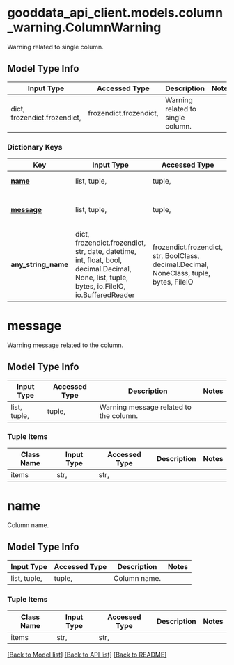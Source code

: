 # gooddata_api_client.models.column_warning.ColumnWarning

Warning related to single column.

## Model Type Info
Input Type | Accessed Type | Description | Notes
------------ | ------------- | ------------- | -------------
dict, frozendict.frozendict,  | frozendict.frozendict,  | Warning related to single column. | 

### Dictionary Keys
Key | Input Type | Accessed Type | Description | Notes
------------ | ------------- | ------------- | ------------- | -------------
**[name](#name)** | list, tuple,  | tuple,  | Column name. | 
**[message](#message)** | list, tuple,  | tuple,  | Warning message related to the column. | 
**any_string_name** | dict, frozendict.frozendict, str, date, datetime, int, float, bool, decimal.Decimal, None, list, tuple, bytes, io.FileIO, io.BufferedReader | frozendict.frozendict, str, BoolClass, decimal.Decimal, NoneClass, tuple, bytes, FileIO | any string name can be used but the value must be the correct type | [optional]

# message

Warning message related to the column.

## Model Type Info
Input Type | Accessed Type | Description | Notes
------------ | ------------- | ------------- | -------------
list, tuple,  | tuple,  | Warning message related to the column. | 

### Tuple Items
Class Name | Input Type | Accessed Type | Description | Notes
------------- | ------------- | ------------- | ------------- | -------------
items | str,  | str,  |  | 

# name

Column name.

## Model Type Info
Input Type | Accessed Type | Description | Notes
------------ | ------------- | ------------- | -------------
list, tuple,  | tuple,  | Column name. | 

### Tuple Items
Class Name | Input Type | Accessed Type | Description | Notes
------------- | ------------- | ------------- | ------------- | -------------
items | str,  | str,  |  | 

[[Back to Model list]](../../README.md#documentation-for-models) [[Back to API list]](../../README.md#documentation-for-api-endpoints) [[Back to README]](../../README.md)
